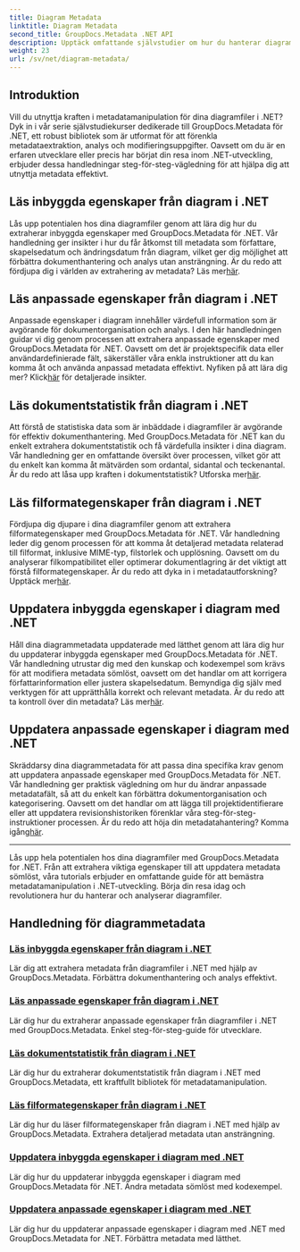 ```yaml
---
title: Diagram Metadata
linktitle: Diagram Metadata
second_title: GroupDocs.Metadata .NET API
description: Upptäck omfattande självstudier om hur du hanterar diagrammetadata med GroupDocs.Metadata för .NET. Extrahera, uppdatera och analysera egenskaper utan ansträngning.
weight: 23
url: /sv/net/diagram-metadata/
---
```

## Introduktion

Vill du utnyttja kraften i metadatamanipulation för dina diagramfiler i .NET? Dyk in i vår serie självstudiekurser dedikerade till GroupDocs.Metadata för .NET, ett robust bibliotek som är utformat för att förenkla metadataextraktion, analys och modifieringsuppgifter. Oavsett om du är en erfaren utvecklare eller precis har börjat din resa inom .NET-utveckling, erbjuder dessa handledningar steg-för-steg-vägledning för att hjälpa dig att utnyttja metadata effektivt.

## Läs inbyggda egenskaper från diagram i .NET

 Lås upp potentialen hos dina diagramfiler genom att lära dig hur du extraherar inbyggda egenskaper med GroupDocs.Metadata för .NET. Vår handledning ger insikter i hur du får åtkomst till metadata som författare, skapelsedatum och ändringsdatum från diagram, vilket ger dig möjlighet att förbättra dokumenthantering och analys utan ansträngning. Är du redo att fördjupa dig i världen av extrahering av metadata? Läs mer[här](./read-built-in-properties-diagrams/).

## Läs anpassade egenskaper från diagram i .NET

Anpassade egenskaper i diagram innehåller värdefull information som är avgörande för dokumentorganisation och analys. I den här handledningen guidar vi dig genom processen att extrahera anpassade egenskaper med GroupDocs.Metadata för .NET. Oavsett om det är projektspecifik data eller användardefinierade fält, säkerställer våra enkla instruktioner att du kan komma åt och använda anpassad metadata effektivt. Nyfiken på att lära dig mer? Klick[här](./read-custom-properties-diagrams/) för detaljerade insikter.

## Läs dokumentstatistik från diagram i .NET

 Att förstå de statistiska data som är inbäddade i diagramfiler är avgörande för effektiv dokumenthantering. Med GroupDocs.Metadata för .NET kan du enkelt extrahera dokumentstatistik och få värdefulla insikter i dina diagram. Vår handledning ger en omfattande översikt över processen, vilket gör att du enkelt kan komma åt mätvärden som ordantal, sidantal och teckenantal. Är du redo att låsa upp kraften i dokumentstatistik? Utforska mer[här](./read-document-statistics-diagrams/).

## Läs filformategenskaper från diagram i .NET

Fördjupa dig djupare i dina diagramfiler genom att extrahera filformategenskaper med GroupDocs.Metadata för .NET. Vår handledning leder dig genom processen för att komma åt detaljerad metadata relaterad till filformat, inklusive MIME-typ, filstorlek och upplösning. Oavsett om du analyserar filkompatibilitet eller optimerar dokumentlagring är det viktigt att förstå filformategenskaper. Är du redo att dyka in i metadatautforskning? Upptäck mer[här](./read-file-format-properties-diagrams/).

## Uppdatera inbyggda egenskaper i diagram med .NET

 Håll dina diagrammetadata uppdaterade med lätthet genom att lära dig hur du uppdaterar inbyggda egenskaper med GroupDocs.Metadata för .NET. Vår handledning utrustar dig med den kunskap och kodexempel som krävs för att modifiera metadata sömlöst, oavsett om det handlar om att korrigera författarinformation eller justera skapelsedatum. Bemyndiga dig själv med verktygen för att upprätthålla korrekt och relevant metadata. Är du redo att ta kontroll över din metadata? Läs mer[här](./update-built-in-properties-diagrams/).

## Uppdatera anpassade egenskaper i diagram med .NET

Skräddarsy dina diagrammetadata för att passa dina specifika krav genom att uppdatera anpassade egenskaper med GroupDocs.Metadata för .NET. Vår handledning ger praktisk vägledning om hur du ändrar anpassade metadatafält, så att du enkelt kan förbättra dokumentorganisation och kategorisering. Oavsett om det handlar om att lägga till projektidentifierare eller att uppdatera revisionshistoriken förenklar våra steg-för-steg-instruktioner processen. Är du redo att höja din metadatahantering? Komma igång[här](./update-custom-properties-diagrams/).

----

Lås upp hela potentialen hos dina diagramfiler med GroupDocs.Metadata for .NET. Från att extrahera viktiga egenskaper till att uppdatera metadata sömlöst, våra tutorials erbjuder en omfattande guide för att bemästra metadatamanipulation i .NET-utveckling. Börja din resa idag och revolutionera hur du hanterar och analyserar diagramfiler.
## Handledning för diagrammetadata
### [Läs inbyggda egenskaper från diagram i .NET](./read-built-in-properties-diagrams/)
Lär dig att extrahera metadata från diagramfiler i .NET med hjälp av GroupDocs.Metadata. Förbättra dokumenthantering och analys effektivt.
### [Läs anpassade egenskaper från diagram i .NET](./read-custom-properties-diagrams/)
Lär dig hur du extraherar anpassade egenskaper från diagramfiler i .NET med GroupDocs.Metadata. Enkel steg-för-steg-guide för utvecklare.
### [Läs dokumentstatistik från diagram i .NET](./read-document-statistics-diagrams/)
Lär dig hur du extraherar dokumentstatistik från diagram i .NET med GroupDocs.Metadata, ett kraftfullt bibliotek för metadatamanipulation.
### [Läs filformategenskaper från diagram i .NET](./read-file-format-properties-diagrams/)
Lär dig hur du läser filformategenskaper från diagram i .NET med hjälp av GroupDocs.Metadata. Extrahera detaljerad metadata utan ansträngning.
### [Uppdatera inbyggda egenskaper i diagram med .NET](./update-built-in-properties-diagrams/)
Lär dig hur du uppdaterar inbyggda egenskaper i diagram med GroupDocs.Metadata för .NET. Ändra metadata sömlöst med kodexempel.
### [Uppdatera anpassade egenskaper i diagram med .NET](./update-custom-properties-diagrams/)
Lär dig hur du uppdaterar anpassade egenskaper i diagram med .NET med GroupDocs.Metadata for .NET. Förbättra metadata med lätthet.